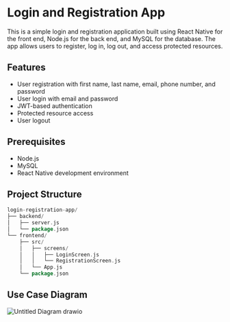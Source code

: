 # Login and Registration App

This is a simple login and registration application built using React Native for the front end, Node.js for the back end, and MySQL for the database. The app allows users to register, log in, log out, and access protected resources.

## Features

- User registration with first name, last name, email, phone number, and password
- User login with email and password
- JWT-based authentication
- Protected resource access
- User logout

## Prerequisites

- Node.js
- MySQL
- React Native development environment

## Project Structure
```go
login-registration-app/
├── backend/
│   ├── server.js
│   └── package.json
└── frontend/
    ├── src/
    │   ├── screens/
    │   │   ├── LoginScreen.js
    │   │   └── RegistrationScreen.js
    │   └── App.js
    └── package.json
```

## Use Case Diagram
![Untitled Diagram drawio](https://github.com/user-attachments/assets/9c6c7f54-e5cf-4f52-ae53-19dfad8f6a6e)
